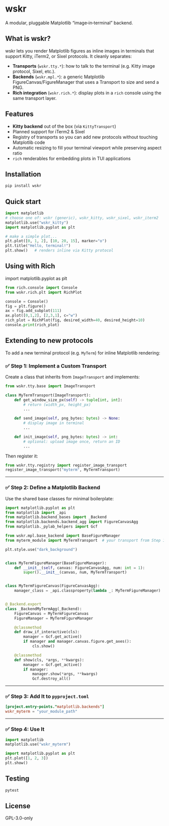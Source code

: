 # wskr

A modular, pluggable Matplotlib “image‐in‐terminal” backend.

## What is wskr?

wskr lets you render Matplotlib figures as inline images in terminals that support Kitty, iTerm2, or Sixel protocols. It cleanly separates:

- **Transports** (`wskr.tty.*`): how to talk to the terminal (e.g. Kitty image protocol, Sixel, etc.).
- **Backends** (`wskr.mpl.*`): a generic Matplotlib FigureCanvas/FigureManager that uses a Transport to size and send a PNG.
- **Rich integration** (`wskr.rich.*`): display plots in a `rich` console using the same transport layer.

## Features

- **Kitty backend** out of the box (via `KittyTransport`)
- Planned support for iTerm2 & Sixel
- Registry of transports so you can add new protocols without touching Matplotlib code
- Automatic resizing to fill your terminal viewport while preserving aspect ratio
- `rich` renderables for embedding plots in TUI applications

## Installation

```bash
pip install wskr
```

## Quick start

```python
import matplotlib
# choose one of: wskr (generic), wskr_kitty, wskr_sixel, wskr_iterm2
matplotlib.use("wskr_kitty")
import matplotlib.pyplot as plt

# make a simple plot...
plt.plot([0, 1, 2], [10, 20, 15], marker="o")
plt.title("Hello, terminal!")
plt.show()   # renders inline via Kitty protocol
```

## Using with Rich

import matplotlib.pyplot as plt

```python
from rich.console import Console
from wskr.rich.plt import RichPlot

console = Console()
fig = plt.figure()
ax = fig.add_subplot(111)
ax.plot([0,1,2], [2,3,1], c="w")
rich_plot = RichPlot(fig, desired_width=40, desired_height=10)
console.print(rich_plot)
```

## Extending to new protocols

To add a new terminal protocol (e.g. `MyTerm`) for inline Matplotlib rendering:

### ✅ Step 1: Implement a Custom Transport

Create a class that inherits from `ImageTransport` and implements:

```python
from wskr.tty.base import ImageTransport

class MyTermTransport(ImageTransport):
    def get_window_size_px(self) -> tuple[int, int]:
        # return (width_px, height_px)
        ...

    def send_image(self, png_bytes: bytes) -> None:
        # display image in terminal
        ...

    def init_image(self, png_bytes: bytes) -> int:
        # optional: upload image once, return an ID
        ...
```

Then register it:

```python
from wskr.tty.registry import register_image_transport
register_image_transport("myterm", MyTermTransport)
```

---

### ✅ Step 2: Define a Matplotlib Backend

Use the shared base classes for minimal boilerplate:

```python
import matplotlib.pyplot as plt
from matplotlib import _api
from matplotlib.backend_bases import _Backend
from matplotlib.backends.backend_agg import FigureCanvasAgg
from matplotlib._pylab_helpers import Gcf

from wskr.mpl.base_backend import BaseFigureManager
from myterm_module import MyTermTransport  # your transport from Step 1

plt.style.use("dark_background")


class MyTermFigureManager(BaseFigureManager):
    def __init__(self, canvas: FigureCanvasAgg, num: int = 1):
        super().__init__(canvas, num, MyTermTransport)


class MyTermFigureCanvas(FigureCanvasAgg):
    manager_class = _api.classproperty(lambda _: MyTermFigureManager)


@_Backend.export
class _BackendMyTermAgg(_Backend):
    FigureCanvas = MyTermFigureCanvas
    FigureManager = MyTermFigureManager

    @classmethod
    def draw_if_interactive(cls):
        manager = Gcf.get_active()
        if manager and manager.canvas.figure.get_axes():
            cls.show()

    @classmethod
    def show(cls, *args, **kwargs):
        manager = Gcf.get_active()
        if manager:
            manager.show(*args, **kwargs)
            Gcf.destroy_all()
```

---

### ✅ Step 3: Add It to `pyproject.toml`

```toml
[project.entry-points."matplotlib.backends"]
wskr_myterm = "your_module_path"
```

---

### ✅ Step 4: Use It

```python
import matplotlib
matplotlib.use("wskr_myterm")

import matplotlib.pyplot as plt
plt.plot([1, 2, 3])
plt.show()
```

## Testing

```bash
pytest
```

## License

GPL-3.0-only
